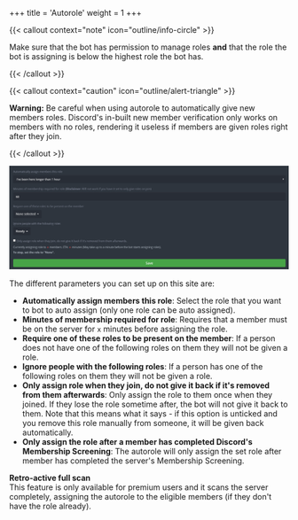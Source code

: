 +++
title = 'Autorole'
weight = 1
+++

<!--more-->

{{< callout context="note" icon="outline/info-circle" >}}

Make sure that the bot has permission to manage roles **and** that the role the bot is assigning is below the highest
role the bot has.

{{< /callout >}}

{{< callout context="caution" icon="outline/alert-triangle" >}}

**Warning:** Be careful when using autorole to automatically give new members roles. Discord's in-built new member
verification only works on members with no roles, rendering it useless if members are given roles right after they
join.

{{< /callout >}}

![Autorole view](overview_autorole.png)

The different parameters you can set up on this site are:

- **Automatically assign members this role**: Select the role that you want to bot to auto assign (only one role can be auto assigned).
- **Minutes of membership required for role**: Requires that a member must be on the server for `x` minutes before assigning the role.
- **Require one of these roles to be present on the member**: If a person does not have one of the following roles on them they will not be given a role.
- **Ignore people with the following roles**: If a person has one of the following roles on them they will not be given a role.
- **Only assign role when they join, do not give it back if it's removed from them afterwards**: Only assign the role to them once when they joined. If they lose the role sometime after, the bot will not give it back to them. Note that this means what it says - if this option is unticked and you remove this role manually from someone, it will be given back automatically.
- **Only assign the role after a member has completed Discord's Membership Screening**: The autorole will only assign the set role after member has completed the server's Membership Screening.

**Retro-active full scan**\
This feature is only available for premium users and it scans the server completely, assigning the autorole to the eligible members (if they don't have the role already).
